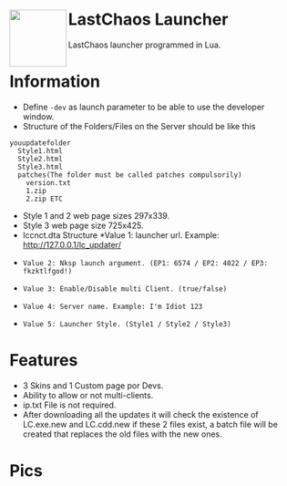 # LastChaos Launcher <img align="left" src="https://user-images.githubusercontent.com/5092697/137706275-5a285a31-a814-4e40-bb2a-b75601ec6fed.png" width="100px">

LastChaos launcher programmed in Lua.<br/>

# Information
* Define ```-dev``` as launch parameter to be able to use the developer window.
* Structure of the Folders/Files on the Server should be like this
```
youupdatefolder
  Style1.html
  Style2.html
  Style3.html
  patches(The folder must be called patches compulsorily)
    version.txt
    1.zip
    2.zip ETC
```
* Style 1 and 2 web page sizes 297x339.
* Style 3 web page size 725x425.
* lccnct.dta Structure
*Value 1: launcher url. Example: http://127.0.0.1/lc_updater/
*     Value 2: Nksp launch argument. (EP1: 6574 / EP2: 4022 / EP3: fkzktlfgod!)
*     Value 3: Enable/Disable multi Client. (true/false)
*     Value 4: Server name. Example: I'm Idiot 123
*     Value 5: Launcher Style. (Style1 / Style2 / Style3)

# Features
* 3 Skins and 1 Custom page por Devs.
* Ability to allow or not multi-clients.
* ip.txt File is not required.
* After downloading all the updates it will check the existence of LC.exe.new and LC.cdd.new if these 2 files exist, a batch file will be created that replaces the old files with the new ones.

# Pics
